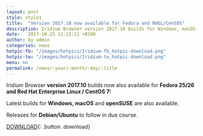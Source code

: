 ```yaml
---
layout: post
style: style1
title:  "Version 2017.10 now available for Fedora and RHEL/CentOS"
description: Iridium Browser version 2017.10 builds for Windows, macOS, openSUSE Leap 42.2/42.3/Tumbleweed, Fedora 25/26 and RHEL/CentOS 7 now available! Releases for Debian/Ubuntu to follow.
date:   2017-10-25 11:11:11 +0200
author:	by admin
categories: news
hotpic-fb: "/images/hotpics/Iridium-fb_hotpic-download.png"
hotpic-tw: "/images/hotpics/Iridium-tw_hotpic-download.png"
menu: no
permalink: /news/:year/:month/:day/:title
---
```


Iridium Browser **version 2017.10** builds now also available for  **Fedora 25/26 and Red Hat Enterprise Linux / CentOS 7**!     
<!--break-->
Latest builds for **Windows, macOS** and **openSUSE** are also available.     

Releases for **Debian/Ubuntu** to follow in due course.    
          
[DOWNLOAD](/downloads/index.html "download Iridium Browser"){: .button .download}     
